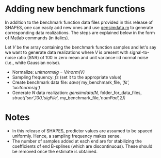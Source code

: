 # Adding new benchmark functions
In addition to the benchmark function data files provided in this release of SHAPES, one can easily add new ones and use
[gensimdata.m](./DATA/gensimdata.m) to generate corresponding data realizations. The steps are explained below in 
the form of Matlab commands (in italics).

Let *V* be the array containing the benchmark function samples and let's say we want to generate data realizations where *V* is present with signal-to-noise ratio (SNR) of 100 in zero mean and unit variance iid normal noise (i.e., white Gaussian noise).
- Normalize: *unitnormsig = V/norm(V)*
- Sampling frequency: *fs* (set it to the appropriate value)
- Create benchmark data file: *save(* my_benchmark_file, *'fs', 'unitnormsig')*
- Generate *N* data realization: *gensimdata(N,* folder_for_data_files, *struct('snr',100,'sigFile',* my_benchmark_file,*'numPad',2))*

# Notes
- In this release of SHAPES, predictor values are assumed to be spaced uniformly. Hence, a sampling frequency makes sense.
- The number of samples added at each end are for stabilizing the coefficients of end B-splines (which are discontinuous). These should be removed once the estimate is obtained.
